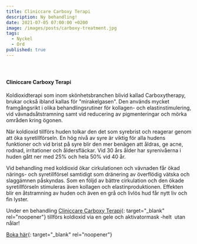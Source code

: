 ```yaml
---
title: Cliniccare Carboxy Terapi
description: Ny behandling!
date: 2021-07-05 07:00:00 +0200
image: /images/posts/carboxy-treatment.jpg
tags:
  - Nyckel
  - Ord
published: true
---
```

#### &nbsp;

#### Cliniccare Carboxy Terapi

Koldioxidterapi som inom skönhetsbranchen blivid kallad Carboxytherapy, brukar ocks&aring; ibland kallas för "mirakelgasen". Den används mycket framg&aring;ngsrikt i olika behandlingsrutiner för kollagen- och elastinstimulering, vid vävnads&aring;tstramning samt vid reducering av pigmenteringar och mörka omr&aring;den kring ögonen.&nbsp;

När koldioxid tillförs huden tolkar den det som syrebrist och reagerar genom att öka syretillförseln. En hög niv&aring; av syre är viktig för alla hudens funktioner och vid brist p&aring; syre blir den mer benägen att &aring;ldras, ge acne, rodnad, irritationer och &aring;ldersfläckar. Vid 30 &aring;rs &aring;lder har syreniv&aring;erna i huden g&aring;tt ner med 25% och hela 50% vid 40 &aring;r.

Vid behandling med koldioxid ökar cirkulationen och vävnaden f&aring;r ökad närings- och syretillförsel samtidigt som dränering av överflödig vätska och slaggämnen p&aring;skyndas. Som en följd av bättre cirkulation och den ökade syretillförseln stimuleras även kollagen och elastinproduktionen. Effekten blir en &aring;tstramning av huden och även en gr&aring; och livlös hud f&aring;r nytt liv och fin lyster.

Under en behandling [Cliniccare Carboxy Terapi](/behandlingar/cliniccare-carboxy-terapi/){: target="_blank" rel="noopener"} tillförs koldioxid via en gele och aktivatormask ‐helt&nbsp; utan n&aring;lar\! &nbsp;

[Boka här](/bokning/){: target="_blank" rel="noopener"}

&nbsp;